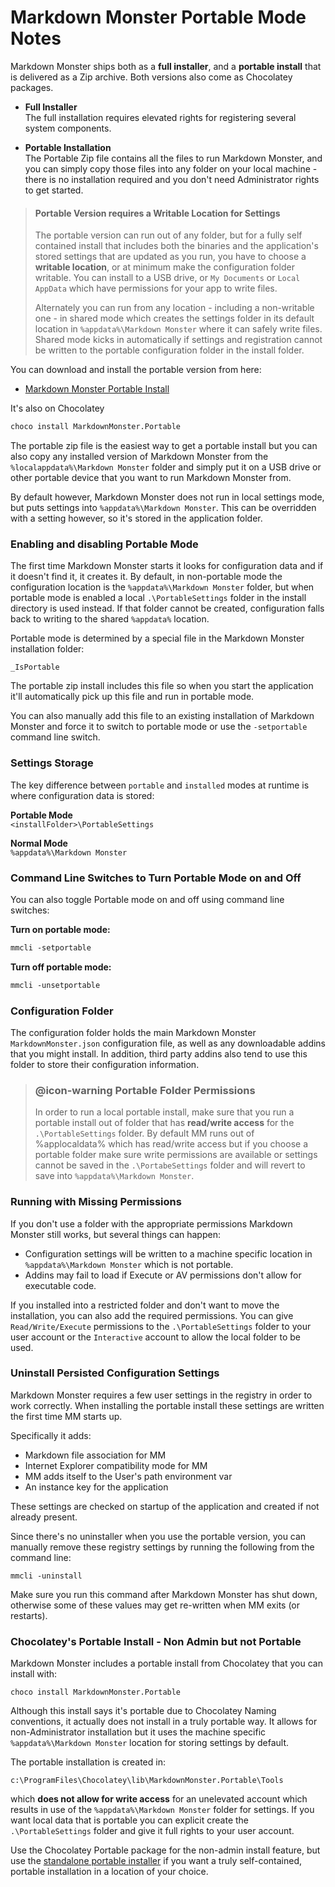 # Markdown Monster Portable Mode Notes
Markdown Monster ships both as a **full installer**, and a **portable install** that is delivered as a Zip archive. Both versions also come as Chocolatey packages.

* **Full Installer**  
The full installation requires elevated rights for registering several system components.

* **Portable Installation**  
The Portable Zip file contains all the files to run Markdown Monster, and you can simply copy those files into any folder on your local machine - there is no installation required and you don't need Administrator rights to get started.

> #### Portable Version requires a Writable Location for Settings
> The portable version can run out of any folder, but for a fully self contained install that includes both the binaries and the application's stored settings that are updated as you run, you have to choose a **writable location**, or at minimum make the configuration folder writable. You can install to a USB drive, or `My Documents` or `Local AppData` which have permissions for your app to write files.
>  
> Alternately you can run from any location - including a non-writable one - in shared mode which creates the settings folder in its default location in `%appdata%\Markdown Monster` where it can safely write files. Shared mode kicks in automatically if settings and registration cannot be written to the portable configuration folder in the install folder.

You can download and install the portable version from here:

* [Markdown Monster Portable Install](https://markdownmonster.west-wind.com/download)

It's also on Chocolatey

```ps
choco install MarkdownMonster.Portable
```

The portable zip file is the easiest way to get a portable install but you can also copy any installed version of Markdown Monster from the `%localappdata%\Markdown Monster` folder and simply put it on a USB drive or other portable device that you want to run Markdown Monster from.

By default however, Markdown Monster does not run in local settings mode, but puts settings into `%appdata%\Markdown Monster`. This can be overridden with a setting however, so it's stored in the application folder.

### Enabling and disabling Portable Mode 
The first time Markdown Monster starts it looks for configuration data and if it doesn't find it, it creates it. By default, in non-portable mode the configuration location is the `%appdata%\Markdown Monster` folder, but when portable mode is enabled a local `.\PortableSettings` folder in the install directory is used instead. If that folder cannot be created, configuration falls back to writing to the shared `%appdata%` location.

Portable mode is determined by a special file in the Markdown Monster installation folder:

`_IsPortable`

The portable zip install includes this file so when you start the application it'll automatically pick up this file and run in portable mode. 

You can also manually add this file to an existing installation of Markdown Monster and force it to switch to portable mode or use the `-setportable` command line switch.

### Settings Storage
The key difference between `portable` and `installed` modes at runtime is where configuration data is stored:

**Portable Mode**  
`<installFolder>\PortableSettings`

**Normal Mode**  
`%appdata%\Markdown Monster`

### Command Line Switches to Turn Portable Mode on and Off
You can also toggle Portable mode on and off using command line switches:

**Turn on portable mode:**

```ps
mmcli -setportable
```

**Turn off portable mode:**

```ps
mmcli -unsetportable
```

### Configuration Folder
The configuration folder holds the main Markdown Monster `MarkdownMonster.json` configuration file, as well as any downloadable addins that you might install. In addition, third party addins also tend to use this folder to store their configuration information.

> ### @icon-warning Portable Folder Permissions
> In order to run a local portable install, make sure that you run a portable install out of folder that has **read/write access** for the `.\PortableSettings` folder. By default MM runs out of %applocaldata% which has read/write access but if you choose a portable folder make sure write permissions are available or settings cannot be saved in the `.\PortabeSettings` folder and will revert to save into `%appdata%\Markdown Monster`.


### Running with Missing Permissions
If you don't use a folder with the appropriate permissions Markdown Monster still works, but several things can happen:

* Configuration settings will be written to a machine specific location in `%appdata%\Markdown Monster` which is not portable.
* Addins may fail to load if Execute or AV permissions don't allow for executable code.

If you installed into a restricted folder and don't want to move the installation, you can also add the required permissions. You can give `Read/Write/Execute` permissions to the `.\PortableSettings` folder to your user account or the `Interactive` account to allow the local folder to be used.

### Uninstall Persisted Configuration Settings
Markdown Monster requires a few user settings in the registry in order to work correctly. When installing the portable install these settings are written the first time MM starts up.

Specifically it adds:

* Markdown file association for MM
* Internet Explorer compatibility mode for MM
* MM adds itself to the User's path environment var
* An instance key for the application

These settings are checked on startup of the application and created if not already present.

Since there's no uninstaller when you use the portable version, you can manually remove these registry settings by running the following from the command line:

```text
mmcli -uninstall
```

Make sure you run this command after Markdown Monster has shut down, otherwise some of these values may get re-written when MM exits (or restarts).

### Chocolatey's Portable Install - Non Admin but not Portable
Markdown Monster includes a portable install from Chocolatey that you can install with:

```text
choco install MarkdownMonster.Portable
```

Although this install says it's portable due to Chocolatey Naming conventions, it actually does not install in a truly portable way. It allows for non-Administrator installation but it uses the machine specific `%appdata%\Markdown Monster` location for storing settings by default.

The portable installation is created in:

```
c:\ProgramFiles\Chocolatey\lib\MarkdownMonster.Portable\Tools
```

which **does not allow for write access** for an unelevated account which results in use of the  `%appdata%\Markdown Monster` folder for settings. If you want local data that is portable you can explicit create the `.\PortableSettings` folder and give it full rights to your user account.

Use the Chocolatey Portable package for the non-admin install feature, but use the [standalone portable installer](https://markdownmonster.west-wind.com/download) if you want a truly self-contained, portable installation in a location of your choice.